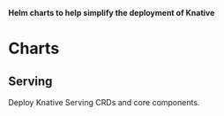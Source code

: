 **Helm charts to help simplify the deployment of Knative**

# Charts

## Serving

Deploy Knative Serving CRDs and core components.